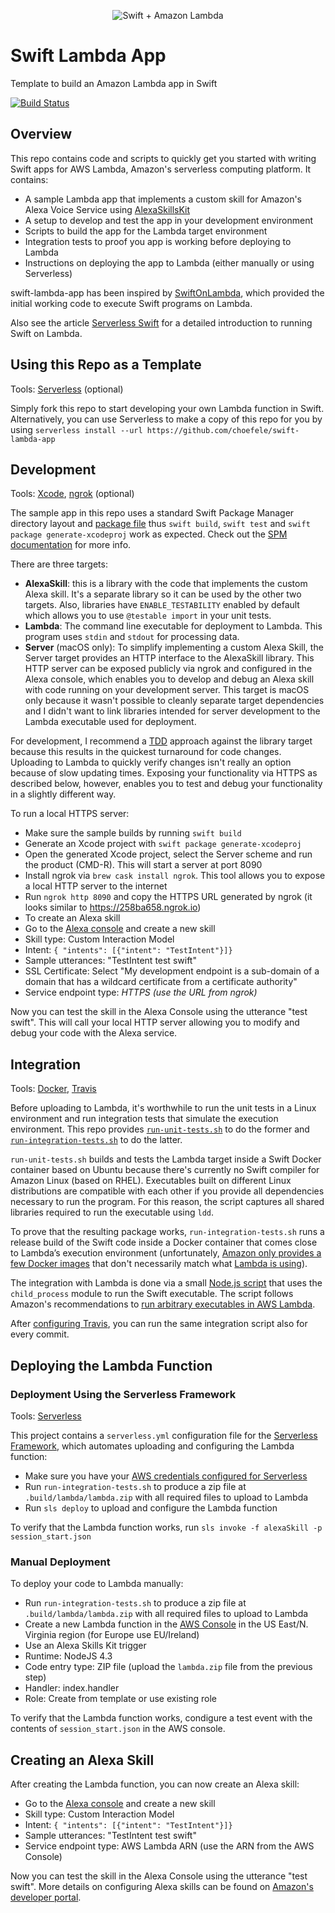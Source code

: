 <p align="center" >
  <img src="https://raw.githubusercontent.com/choefele/swift-lambda-app/master/swift%2Blambda.png" alt="Swift + Amazon Lambda" title="Swift + Amazon Lambda">
</p>

# Swift Lambda App
Template to build an Amazon Lambda app in Swift

[![Build Status](https://travis-ci.org/choefele/swift-lambda-app.svg?branch=master)](https://travis-ci.org/choefele/swift-lambda-app)

## Overview
This repo contains code and scripts to quickly get you started with writing Swift apps for AWS Lambda, Amazon's serverless computing platform. It contains:
- A sample Lambda app that implements a custom skill for Amazon's Alexa Voice Service using [AlexaSkillsKit](https://github.com/choefele/AlexaSkillsKit)
- A setup to develop and test the app in your development environment
- Scripts to build the app for the Lambda target environment
- Integration tests to proof you app is working before deploying to Lambda
- Instructions on deploying the app to Lambda (either manually or using Serverless)

swift-lambda-app has been inspired by [SwiftOnLambda](https://github.com/algal/SwiftOnLambda), which provided the initial working code to execute Swift programs on Lambda.

Also see the article [Serverless Swift](https://medium.com/@claushoefele/serverless-swift-2e8dce589b68#.97ijuj2x1) for a detailed introduction to running Swift on Lambda.

## Using this Repo as a Template
Tools: [Serverless](https://serverless.com) (optional)

Simply fork this repo to start developing your own Lambda function in Swift. Alternatively, you can use Serverless to make a copy of this repo for you by using `serverless install --url https://github.com/choefele/swift-lambda-app`

## Development
Tools: [Xcode](https://developer.apple.com/download/), [ngrok](https://ngrok.com) (optional)

The sample app in this repo uses a standard Swift Package Manager directory layout and [package file](https://github.com/choefele/swift-lambda-app/blob/master/Package.swift) thus `swift build`, `swift test` and `swift package generate-xcodeproj` work as expected. Check out the [SPM documentation](https://github.com/apple/swift-package-manager/blob/master/Documentation/Usage.md) for more info.

There are three targets:
- **AlexaSkill**: this is a library with the code that implements the custom Alexa skill. It's a separate library so it can be used by the other two targets. Also, libraries have `ENABLE_TESTABILITY` enabled by default which allows you to use `@testable import` in your unit tests.
- **Lambda**: The command line executable for deployment to Lambda. This program uses `stdin` and `stdout` for processing data.
- **Server** (macOS only): To simplify implementing a custom Alexa Skill, the Server target provides an HTTP interface to the AlexaSkill library. This HTTP server can be exposed publicly via ngrok and configured in the Alexa console, which enables you to develop and debug an Alexa skill with code running on your development server. This target is macOS only because it wasn't possible to cleanly separate target dependencies and I didn't want to link libraries intended for server development to the Lambda executable used for deployment.

For development, I recommend a [TDD](https://en.wikipedia.org/wiki/Test-driven_development) approach against the library target because this results in the quickest turnaround for code changes. Uploading to Lambda to quickly verify changes isn't really an option because of slow updating times. Exposing your functionality via HTTPS as described below, however, enables you to test and debug your functionality in a slightly different way.

To run a local HTTPS server:
- Make sure the sample builds by running `swift build`
- Generate an Xcode project with `swift package generate-xcodeproj`
- Open the generated Xcode project, select the Server scheme and run the product (CMD-R). This will start a server at port 8090
- Install ngrok via `brew cask install ngrok`. This tool allows you to expose a local HTTP server to the internet
- Run `ngrok http 8090` and copy the HTTPS URL generated by ngrok (it looks similar to https://258ba658.ngrok.io)
- To create an Alexa skill
 - Go to the [Alexa console](https://developer.amazon.com/edw/home.html#/skills/list) and create a new skill
 - Skill type: Custom Interaction Model
 - Intent: `{ "intents": [{"intent": "TestIntent"}]}`
 - Sample utterances: "TestIntent test swift"
 - SSL Certificate: Select "My development endpoint is a sub-domain of a domain that has a wildcard certificate from a certificate authority"
 - Service endpoint type: _HTTPS (use the URL from ngrok)_
 
Now you can test the skill in the Alexa Console using the utterance "test swift". This will call your local HTTP server allowing you to modify and debug your code with the Alexa service.

## Integration
Tools: [Docker](https://www.docker.com/products/docker), [Travis](https://travis-ci.org/choefele/swift-lambda-app)

Before uploading to Lambda, it's worthwhile to run the unit tests in a Linux environment and run integration tests that simulate the execution environment. This repo provides [`run-unit-tests.sh`](https://github.com/choefele/swift-lambda-app/blob/master/run-unit-tests.sh) to do the former and [`run-integration-tests.sh`](https://github.com/choefele/swift-lambda-app/blob/master/run-integration-tests.sh) to do the latter.

`run-unit-tests.sh` builds and tests the Lambda target inside a Swift Docker container based on Ubuntu because there's currently no Swift compiler for Amazon Linux (based on RHEL). Executables built on different Linux distributions are compatible with each other if you provide all dependencies necessary to run the program. For this reason, the script captures all shared libraries required to run the executable using `ldd`.

To prove that the resulting package works, `run-integration-tests.sh` runs a release build of the Swift code inside a Docker container that comes close to Lambda’s execution environment (unfortunately, [Amazon only provides a few Docker images](https://hub.docker.com/_/amazonlinux/) that don't necessarily match what [Lambda is using](http://docs.aws.amazon.com/lambda/latest/dg/current-supported-versions.html)). 

The integration with Lambda is done via a small [Node.js script](https://github.com/choefele/swift-lambda-app/blob/master/Shim/index.js) that uses the `child_process` module to run the Swift executable. The script follows Amazon's recommendations to [run arbitrary executables in AWS Lambda](https://aws.amazon.com/blogs/compute/running-executables-in-aws-lambda/).

After [configuring Travis](https://github.com/choefele/swift-lambda-app/blob/master/.travis.yml), you can run the same integration script also for every commit.

## Deploying the Lambda Function

### Deployment Using the Serverless Framework
Tools: [Serverless](https://serverless.com)

This project contains a `serverless.yml` configuration file for the [Serverless Framework](https://serverless.com), which automates uploading and configuring the Lambda function:

- Make sure you have your [AWS credentials configured for Serverless](https://serverless.com/framework/docs/providers/aws/guide/credentials/)
- Run `run-integration-tests.sh` to produce a zip file at `.build/lambda/lambda.zip` with all required files to upload to Lambda
- Run `sls deploy` to upload and configure the Lambda function

To verify that the Lambda function works, run `sls invoke -f alexaSkill -p session_start.json`

### Manual Deployment
To deploy your code to Lambda manually:

- Run `run-integration-tests.sh` to produce a zip file at `.build/lambda/lambda.zip` with all required files to upload to Lambda
- Create a new Lambda function in the [AWS Console](https://console.aws.amazon.com/lambda/home) in the US East/N. Virginia region (for Europe use EU/Ireland)
 - Use an Alexa Skills Kit trigger
 - Runtime: NodeJS 4.3
 - Code entry type: ZIP file (upload the `lambda.zip` file from the previous step)
 - Handler: index.handler
 - Role: Create from template or use existing role
 
To verify that the Lambda function works, condigure a test event with the contents of `session_start.json` in the AWS console.

## Creating an Alexa Skill

After creating the Lambda function, you can now create an Alexa skill:
- Go to the [Alexa console](https://developer.amazon.com/edw/home.html#/skills/list) and create a new skill
- Skill type: Custom Interaction Model
- Intent: `{ "intents": [{"intent": "TestIntent"}]}`
- Sample utterances: "TestIntent test swift"
- Service endpoint type: AWS Lambda ARN (use the ARN from the AWS Console)
 
Now you can test the skill in the Alexa Console using the utterance "test swift". More details on configuring Alexa skills can be found on [Amazon's developer portal](https://developer.amazon.com/public/solutions/alexa/alexa-skills-kit/overviews/steps-to-build-a-custom-skill).
